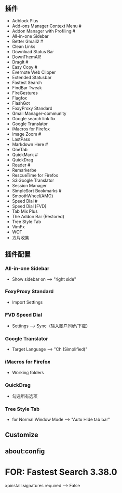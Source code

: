 ## 插件
* Adblock Plus
* Add-ons Manager Context Menu #
* Addon Manager with Profiling #
* All-in-one Sidebar
* Better Gmail2 #
* Clean Links
* Download Status Bar
* DownThemAll!
* DragIt #
* Easy Copy #
* Evernote Web Clipper
* Extended Statusbar
* Fastest Search
* FindBar Tweak
* FireGestures
* Flagfox
* FlashGot
* FoxyProxy Standard
* Gmail Manager-community
* Google search link fix
* Google Translator
* iMacros for Firefox
* Image Zoom #
* LastPass
* Markdown Here #
* OneTab
* QuickMark #
* QuickDrag
* Reader #
* Remarkerbe
* RescueTime for Firefox
* S3.Google Translator
* Session Manager
* SimpleSort Bookmarks #
* SmoothWheel(AMO)
* Speed Dial #
* Speed Dial [FVD]
* Tab Mix Plus
* The Addon Bar (Restored)
* Tree Style Tab
* VimFx
* WOT
* 方片收集

## 插件配置
### All-in-one Sidebar
* Show sidebar on --> "right side"
### FoxyProxy Standard
* Import Settings
### FVD Speed Dial
* Settings --> Sync（输入账户同步/下载）
### Google Translator
* Target Language --> "Ch (Simplified)"
### iMacros for Firefox
* Working folders
### QuickDrag
* 勾选所有选项
### Tree Style Tab
* for Normal Window  Mode --> "Auto Hide tab bar"

## Customize

## about:config
# FOR: Fastest Search 3.38.0
xpinstall.signatures.required --> False



